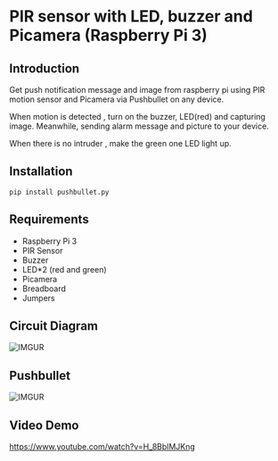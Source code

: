 # PIR sensor with LED, buzzer and Picamera (Raspberry Pi 3)

Introduction
------------
Get push notification message and image from raspberry pi using PIR motion sensor and Picamera via Pushbullet on any device.

When motion is detected , turn on the buzzer, LED(red) and capturing image. Meanwhile, sending alarm message and picture to your device.

When there is no intruder , make the green one LED light up.

Installation
------------

    pip install pushbullet.py

Requirements
-----------    
* Raspberry Pi 3
* PIR Sensor
* Buzzer
* LED*2 (red and green)
* Picamera
* Breadboard
* Jumpers

Circuit Diagram
-----------  
    
![IMGUR](https://i.imgur.com/ASNSyyS.png)

Pushbullet
------------
![IMGUR](https://imgur.com/TztrAcz)


Video Demo
-----------

https://www.youtube.com/watch?v=H_8BblMJKng
